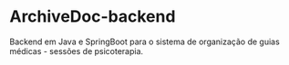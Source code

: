 # ArchiveDoc-backend
Backend em Java e SpringBoot para o sistema de organização de guias médicas - sessões de psicoterapia.
